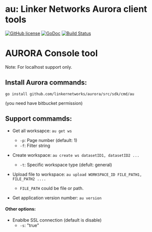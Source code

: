 au: Linker Networks Aurora client tools
==============

[![GitHub license](https://img.shields.io/badge/license-MIT-blue.svg)](https://raw.githubusercontent.com/linkernetworks/au/master/LICENSE)  [![GoDoc](https://godoc.org/github.com/linkernetworks/au?status.svg)](https://godoc.org/github.com/linkernetworks/au)  [![Build Status](https://travis-ci.org/linkernetworks/au.svg?branch=master)](https://travis-ci.org/kkdai/consistent)


# AURORA Console tool

Note: For localhost support only.

## Install Aurora commands:

```
go install github.com/linkernetworks/aurora/src/sdk/cmd/au
```

(you need have bitbucket permission)

## Support commamds:

- Get all worksapce: `au get ws`
    - `-p`: Page number (default: 1)
    - `-f`: Filter string

- Create workspace: `au create ws datasetID1, datasetID2 ...`
    - `-t`: Specific workspace type (defult: general)

- Upload file to workspace: `au upload WORKSPACE_ID FILE_PATH1, FILE_PATH2 ....`
    - `FILE_PATH` could be file or path.

- Get application version number: `au version`

#### Other options:

- Enablbe SSL connection (default is disable) 
    - `-s`: "true"
